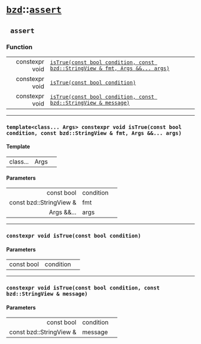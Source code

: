 # [`bzd`](../../index.md)::[`assert`](../index.md)

## ` assert`

### Function
||||
|---:|:---|:---|
|constexpr void|[`isTrue(const bool condition, const bzd::StringView & fmt, Args &&... args)`](./index.md)||
|constexpr void|[`isTrue(const bool condition)`](./index.md)||
|constexpr void|[`isTrue(const bool condition, const bzd::StringView & message)`](./index.md)||
------
### `template<class... Args> constexpr void isTrue(const bool condition, const bzd::StringView & fmt, Args &&... args)`

#### Template
||||
|---:|:---|:---|
|class...|Args||
#### Parameters
||||
|---:|:---|:---|
|const bool|condition||
|const bzd::StringView &|fmt||
|Args &&...|args||
------
### `constexpr void isTrue(const bool condition)`

#### Parameters
||||
|---:|:---|:---|
|const bool|condition||
------
### `constexpr void isTrue(const bool condition, const bzd::StringView & message)`

#### Parameters
||||
|---:|:---|:---|
|const bool|condition||
|const bzd::StringView &|message||

